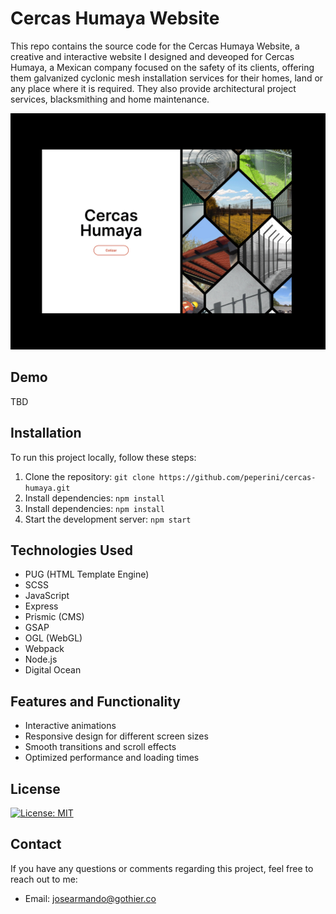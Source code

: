 # Cercas Humaya Website

This repo contains the source code for the Cercas Humaya Website, a creative and interactive website I designed and deveoped for Cercas Humaya, a Mexican company focused on the safety of its clients, offering them galvanized cyclonic mesh installation services for their homes, land or any place where it is required. They also provide architectural project services, blacksmithing and home maintenance.

[![Website Preview](cercas-screens.gif)](https://your-website-url.com)

## Demo

TBD <!-- ## [See it live](https://your-website-url.com) -->

## Installation

To run this project locally, follow these steps:

1. Clone the repository: `git clone https://github.com/peperini/cercas-humaya.git`
2. Install dependencies: `npm install`
3. Install dependencies: `npm install`
4. Start the development server: `npm start`

## Technologies Used

- PUG (HTML Template Engine)
- SCSS
- JavaScript
- Express
- Prismic (CMS)
- GSAP
- OGL (WebGL)
- Webpack
- Node.js
- Digital Ocean

## Features and Functionality

- Interactive animations
- Responsive design for different screen sizes
- Smooth transitions and scroll effects
- Optimized performance and loading times

## License

[![License: MIT](https://img.shields.io/badge/License-MIT-yellow.svg)](https://opensource.org/licenses/MIT)

## Contact

If you have any questions or comments regarding this project, feel free to reach out to me:

- Email: josearmando@gothier.co

